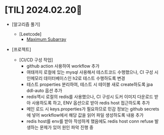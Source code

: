 # [TIL] 2024.02.20📒

  * [알고리즘 풀기]
    * [Leetcode]
      * [Maximum Subarray](https://github.com/elephant97/Algorithm/blob/main/Leetcode/Java/Medium/Maximum%20Subarray.java)
   
  * [프로젝트]
    * [CI/CD 구성 작업]
      * github action 사용하여 workflow 추가
      * 여태까지 로컬에 있는 mysql 사용해서 테스트코드 수행했으나, CI 구성 시 인메모리 데이터베이스인 h2로 테스트 수행하도록 변경
      * 테스트 properties 분리하여, 테스트 시 테이블 새로 create하도록 jpa ddl-auto 옵션 추가
      * redis역시 로컬의 redis를 사용했으나, CI 구성시 도커 이미지 다운로드 받아 사용하도록 하고, ENV 옵션으로 받아 redis host 접근하도록 추가
      * 메인 로드 시 keys.properties가 필요하므로 민감 정보는 github secrets에 넣어 workflow에서 해당 값을 읽어 파일 생성하도록 내용 추가
      * redis host를 env를 받아 작성하게 했음에도 redis host conn refuse 발생하는 문제가 있어 원인 파악 진행 중
